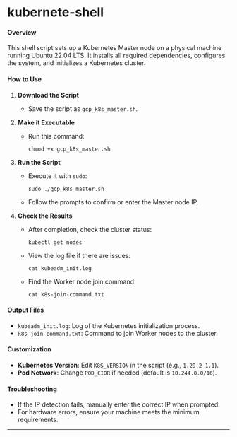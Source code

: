 # kubernete-shell
#### Overview
This shell script sets up a Kubernetes Master node on a physical machine running Ubuntu 22.04 LTS. It installs all required dependencies, configures the system, and initializes a Kubernetes cluster.

#### How to Use
1. **Download the Script**
   - Save the script as `gcp_k8s_master.sh`.

2. **Make it Executable**
   - Run this command:
     ```
     chmod +x gcp_k8s_master.sh
     ```

3. **Run the Script**
   - Execute it with `sudo`:
     ```
     sudo ./gcp_k8s_master.sh
     ```
   - Follow the prompts to confirm or enter the Master node IP.

4. **Check the Results**
   - After completion, check the cluster status:
     ```
     kubectl get nodes
     ```
   - View the log file if there are issues:
     ```
     cat kubeadm_init.log
     ```
   - Find the Worker node join command:
     ```
     cat k8s-join-command.txt
     ```

#### Output Files
- `kubeadm_init.log`: Log of the Kubernetes initialization process.
- `k8s-join-command.txt`: Command to join Worker nodes to the cluster.

#### Customization
- **Kubernetes Version**: Edit `K8S_VERSION` in the script (e.g., `1.29.2-1.1`).
- **Pod Network**: Change `POD_CIDR` if needed (default is `10.244.0.0/16`).

#### Troubleshooting
- If the IP detection fails, manually enter the correct IP when prompted.
- For hardware errors, ensure your machine meets the minimum requirements.

---
